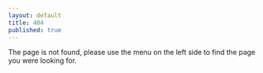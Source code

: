 ```yaml
---
layout: default
title: 404 
published: true
---
```


The page is not found, please use the menu on the left side to find the page you
were looking for.
